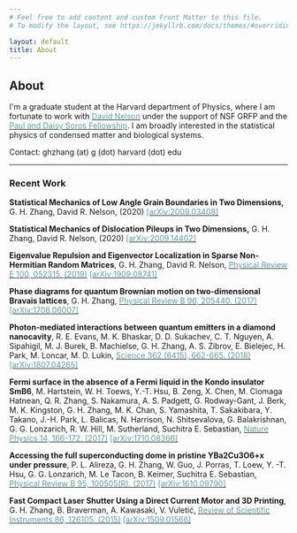 ```yaml
---
# Feel free to add content and custom Front Matter to this file.
# To modify the layout, see https://jekyllrb.com/docs/themes/#overriding-theme-defaults

layout: default
title: About
---
```

## About

I'm a graduate student at the Harvard department of Physics, where I am fortunate to work with [<span style="color:cadetblue">David Nelson</span>](https://projects.iq.harvard.edu/nelson/people/david-nelson) under the support of NSF GRFP and the [<span style="color:cadetblue">Paul and Daisy Soros Fellowship</span>](https://www.pdsoros.org/meet-the-fellows/grace-huiling-zhang). I am broadly interested in the statistical physics of condensed matter and biological systems.   

<!-- I completed my undergraduate degree at Massachusetts Institute of Technology, where I enjoyed researching in [<span style="color:cadetblue">Vladan Vuletic</span>](https://web.mit.edu/physics/people/faculty/vuletic_vladan.html)'s lab and learning statistical mechanics in [<span style="color:cadetblue">Mehran Kardar</span>](https://www.mit.edu/~kardar/)'s class. I was [<span style="color:cadetblue">lucky</span>](https://news.mit.edu/2017/cambridge-mit-exchange-celebrates-16-years-of-transforming-student-lives-1027) to participate in the Cambridge-MIT-Exchange program, through which I had the pleasure of working with [<span style="color:cadetblue">Suchitra Sebastian</span>](https://www.phy.cam.ac.uk/directory/sebastians) and [<span style="color:cadetblue">Gil Lonzarich</span>](https://www.phy.cam.ac.uk/directory/lonzarichg) at Cambridge University.  -->

Contact: ghzhang (at) g (dot) harvard (dot) edu

---

### Recent Work

**Statistical Mechanics of Low Angle Grain Boundaries in Two Dimensions,**
G. H. Zhang, David R. Nelson, (2020) [<span style="color:cadetblue">[arXiv:2009.03408]</span>](https://arxiv.org/abs/2009.03408)

**Statistical Mechanics of Dislocation Pileups in Two Dimensions,**
G. H. Zhang, David R. Nelson, (2020) [<span style="color:cadetblue">[arXiv:2009.14402]</span>](https://arxiv.org/abs/2009.14402)

**Eigenvalue Repulsion and Eigenvector Localization in Sparse Non-Hermitian Random Matrices**,
G. H. Zhang, David R. Nelson, [<span style="color:cadetblue">Physical Review E 100, 052315. (2019)</span>](https://journals.aps.org/pre/abstract/10.1103/PhysRevE.100.052315) [<span style="color:cadetblue">[arXiv:1909.08741]</span>](https://arxiv.org/abs/1909.08741)

**Phase diagrams for quantum Brownian motion on two-dimensional Bravais lattices**, G. H. Zhang, [<span style="color:cadetblue">Physical Review B 96, 205440. (2017)</span>](https://journals.aps.org/prb/abstract/10.1103/PhysRevB.96.205440) [<span style="color:cadetblue">[arXiv:1708.06007]</span>](https://arxiv.org/abs/1708.06007)

**Photon-mediated interactions between quantum emitters in a diamond nanocavity**, R. E. Evans, M. K. Bhaskar, D. D. Sukachev, C. T. Nguyen, A. Sipahigil, M. J. Burek, B. Machielse, G. H. Zhang, A. S. Zibrov, E. Bielejec, H. Park, M. Loncar, M. D. Lukin, [<span style="color:cadetblue">Science 362 (6415), 662-665. (2018)</span>](https://science.sciencemag.org/content/362/6415/662) [<span style="color:cadetblue">[arXiv:1807.04265]</span>](https://arxiv.org/abs/1807.04265)

**Fermi surface in the absence of a Fermi liquid in the Kondo insulator SmB6**, M. Hartstein, W. H. Toews, Y.-T. Hsu, B. Zeng, X. Chen, M. Ciomaga Hatnean, Q. R. Zhang, S. Nakamura, A. S. Padgett, G. Rodway-Gant, J. Berk, M. K. Kingston, G. H. Zhang, M. K. Chan, S. Yamashita, T. Sakakibara, Y. Takano, J.-H. Park, L. Balicas, N. Harrison, N. Shitsevalova, G. Balakrishnan, G. G. Lonzarich, R. W. Hill, M. Sutherland, Suchitra E. Sebastian, [<span style="color:cadetblue">Nature Physics 14, 166-172. (2017)</span>](https://www.nature.com/articles/nphys4295) [<span style="color:cadetblue">[arXiv:1710.08366]</span>](https://arxiv.org/abs/1710.08366)

**Accessing the full superconducting dome in pristine YBa2Cu3O6+x under pressure**, P. L. Alireza, G. H. Zhang, W. Guo, J. Porras, T. Loew, Y. -T. Hsu, G. G. Lonzarich, M. Le Tacon, B. Keimer, Suchitra E. Sebastian, [<span style="color:cadetblue">Physical Review B 95, 100505(R). (2017)</span>](https://journals.aps.org/prb/abstract/10.1103/PhysRevB.95.100505) [<span style="color:cadetblue">[arXiv:1610.09790]</span>](https://arxiv.org/abs/1610.09790)

**Fast Compact Laser Shutter Using a Direct Current Motor and 3D Printing**, G. H. Zhang, B. Braverman, A. Kawasaki, V. Vuletić, [<span style="color:cadetblue">Review of Scientific Instruments 86, 126105. (2015)</span>](https://aip.scitation.org/doi/10.1063/1.4937614) [<span style="color:cadetblue">[arXiv:1509.01566]</span>](https://arxiv.org/abs/1509.01566)

<!-- ---
### Selected Talks

**Statistical mechanics of dislocation pileups,**
Kavli Seminar, Harvard University, Cambridge MA. 2020. 

**Statistical mechanics of dislocation pileups,**
APS March Meeting, Denver CO. 2020. 

**Eigenvalue Repulsion and Eigenvector Localization in Sparse Non-Hermitian Random Matrices,**
Condensed Matter Theory Graduate Student Seminar, Harvard University, Cambridge MA. 2019.  -->


